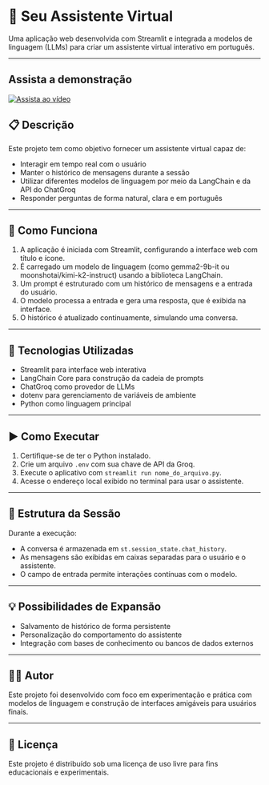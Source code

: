 # 🤖 Seu Assistente Virtual

Uma aplicação web desenvolvida com Streamlit e integrada a modelos de linguagem (LLMs) para criar um assistente virtual interativo em português.

---

## Assista a demonstração
[![Assista ao vídeo](https://img.youtube.com/vi/ygDe2KKxdlI/maxresdefault.jpg)](https://www.youtube.com/watch?v=ygDe2KKxdlI&ab_channel=MatheusFreitas)



## 📋 Descrição

Este projeto tem como objetivo fornecer um assistente virtual capaz de:

- Interagir em tempo real com o usuário
- Manter o histórico de mensagens durante a sessão
- Utilizar diferentes modelos de linguagem por meio da LangChain e da API do ChatGroq
- Responder perguntas de forma natural, clara e em português

---

## 🧠 Como Funciona

1. A aplicação é iniciada com Streamlit, configurando a interface web com título e ícone.
2. É carregado um modelo de linguagem (como gemma2-9b-it ou moonshotai/kimi-k2-instruct) usando a biblioteca LangChain.
3. Um prompt é estruturado com um histórico de mensagens e a entrada do usuário.
4. O modelo processa a entrada e gera uma resposta, que é exibida na interface.
5. O histórico é atualizado continuamente, simulando uma conversa.

---

## 🔧 Tecnologias Utilizadas

- Streamlit para interface web interativa
- LangChain Core para construção da cadeia de prompts
- ChatGroq como provedor de LLMs
- dotenv para gerenciamento de variáveis de ambiente
- Python como linguagem principal

---

## ▶️ Como Executar

1. Certifique-se de ter o Python instalado.
2. Crie um arquivo `.env` com sua chave de API da Groq.
3. Execute o aplicativo com `streamlit run nome_do_arquivo.py`.
4. Acesse o endereço local exibido no terminal para usar o assistente.

---

## 📂 Estrutura da Sessão

Durante a execução:

- A conversa é armazenada em `st.session_state.chat_history`.
- As mensagens são exibidas em caixas separadas para o usuário e o assistente.
- O campo de entrada permite interações contínuas com o modelo.

---

## 💡 Possibilidades de Expansão

- Salvamento de histórico de forma persistente
- Personalização do comportamento do assistente
- Integração com bases de conhecimento ou bancos de dados externos

---

## 🧑‍💻 Autor

Este projeto foi desenvolvido com foco em experimentação e prática com modelos de linguagem e construção de interfaces amigáveis para usuários finais.

---

## 📜 Licença

Este projeto é distribuído sob uma licença de uso livre para fins educacionais e experimentais.

